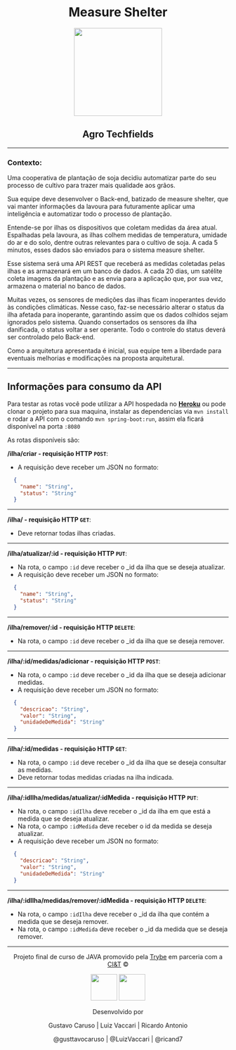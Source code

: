 <div align="center">

# Measure Shelter

<img src="https://agropos.com.br/wp-content/uploads/2021/04/Sensores-de-Umidade.jpg" width="200px">

## Agro Techfields

</div>

---

### Contexto:
Uma cooperativa de plantação de soja decidiu automatizar parte do seu processo de cultivo para trazer mais qualidade aos grãos.

Sua equipe deve desenvolver o Back-end, batizado de measure shelter, que vai manter informações da lavoura para futuramente aplicar uma inteligência e automatizar todo o processo de plantação.

Entende-se por ilhas os dispositivos que coletam medidas da área atual. Espalhadas pela lavoura, as ilhas colhem medidas de temperatura, umidade do ar e do solo, dentre outras relevantes para o cultivo de soja. A cada 5 minutos, esses dados são enviados para o sistema measure shelter.

Esse sistema será uma API REST que receberá as medidas coletadas pelas ilhas e as armazenará em um banco de dados. A cada 20 dias, um satélite coleta imagens da plantação e as envia para a aplicação que, por sua vez, armazena o material no banco de dados.

Muitas vezes, os sensores de medições das ilhas ficam inoperantes devido às condições climáticas. Nesse caso, faz-se necessário alterar o status da ilha afetada para inoperante, garantindo assim que os dados colhidos sejam ignorados pelo sistema. Quando consertados os sensores da ilha danificada, o status voltar a ser operante. Todo o controle do status deverá ser controlado pelo Back-end.

Como a arquitetura apresentada é inicial, sua equipe tem a liberdade para eventuais melhorias e modificações na proposta arquitetural.

---

## Informações para consumo da API

Para testar as rotas você pode utilizar a API hospedada no <a href="https://mensure-shelter-group-3.herokuapp.com/ilha" target="_blank">**Heroku**</a> ou pode clonar o projeto para sua maquina, instalar as dependencias via `mvn install` e rodar a API com o comando `mvn spring-boot:run`, assim ela ficará disponível na porta `:8080`

As rotas disponíveis são:

**/ilha/criar - requisição HTTP `POST`**:
  - A requisição deve receber um JSON no formato:

```json
  {
    "name": "String",
    "status": "String"
  }
```
---

**/ilha/ - requisição HTTP `GET`**:
  - Deve retornar todas ilhas criadas.
---

**/ilha/atualizar/:id - requisição HTTP `PUT`**:
  - Na rota, o campo `:id` deve receber o _id da ilha que se deseja atualizar.
  - A requisição deve receber um JSON no formato:

```json
  {
    "name": "String",
    "status": "String"
  }
```
---

**/ilha/remover/:id - requisição HTTP `DELETE`**:
  - Na rota, o campo `:id` deve receber o _id da ilha que se deseja remover.
---

**/ilha/:id/medidas/adicionar - requisição HTTP `POST`**:
  - Na rota, o campo `:id` deve receber o _id da ilha que se deseja adicionar medidas.
  - A requisição deve receber um JSON no formato:

```json
  {
    "descricao": "String",
    "valor": "String",
    "unidadeDeMedida": "String"
  }
```
---

**/ilha/:id/medidas - requisição HTTP `GET`**:
  - Na rota, o campo `:id` deve receber o _id da ilha que se deseja consultar as medidas.
  - Deve retornar todas medidas criadas na ilha indicada.
---

**/ilha/:idIlha/medidas/atualizar/:idMedida - requisição HTTP `PUT`**:
  - Na rota, o campo `:idIlha` deve receber o _id da ilha em que está a medida que se deseja atualizar.
  - Na rota, o campo `:idMedida` deve receber o id da medida se deseja atualizar.
  - A requisição deve receber um JSON no formato:

```json
  {
    "descricao": "String",
    "valor": "String",
    "unidadeDeMedida": "String"
  }
```
---

**/ilha/:idIlha/medidas/remover/:idMedida - requisição HTTP `DELETE`**:
  - Na rota, o campo `:idIlha` deve receber o _id da ilha que contém a medida que se deseja remover.
  - Na rota, o campo `:idMedida` deve receber o _id da medida que se deseja remover.
---


<div align="center">

Projeto final de curso de JAVA promovido pela [Trybe](https://www.betrybe.com/) em parceria com a [CI&T](https://ciandt.com/br/pt-br/home) ©

<img src="https://avatars.githubusercontent.com/u/82593112?v=4" width="60px">
<img src="https://encrypted-tbn0.gstatic.com/images?q=tbn:ANd9GcTU59qxQX-52fU_TNMxS_MkbhlgUyTkYDkkAzpSTyREZvLn6yrmbFc0I7wUWIq9IF0K1oI&usqp=CAU" width="60px">

Desenvolvido por

Gustavo Caruso | Luiz Vaccari | Ricardo Antonio

@gusttavocaruso | @LuizVaccari | @ricand7

</div>